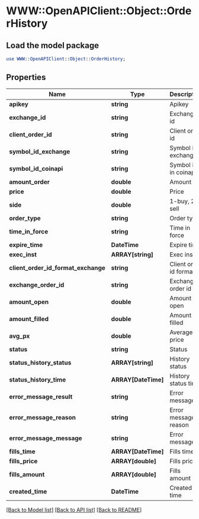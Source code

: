 # WWW::OpenAPIClient::Object::OrderHistory

## Load the model package
```perl
use WWW::OpenAPIClient::Object::OrderHistory;
```

## Properties
Name | Type | Description | Notes
------------ | ------------- | ------------- | -------------
**apikey** | **string** | Apikey | [optional] 
**exchange_id** | **string** | Exchange id | [optional] 
**client_order_id** | **string** | Client order id | [optional] 
**symbol_id_exchange** | **string** | Symbol id exchange | [optional] 
**symbol_id_coinapi** | **string** | Symbol id in coinapi | [optional] 
**amount_order** | **double** | Amount | [optional] 
**price** | **double** | Price | [optional] 
**side** | **double** | 1-buy, 2-sell | [optional] 
**order_type** | **string** | Order type | [optional] 
**time_in_force** | **string** | Time in force | [optional] 
**expire_time** | **DateTime** | Expire time | [optional] 
**exec_inst** | **ARRAY[string]** | Exec inst | [optional] 
**client_order_id_format_exchange** | **string** | Client order id format | [optional] 
**exchange_order_id** | **string** | Exchange order id | [optional] 
**amount_open** | **double** | Amount open | [optional] 
**amount_filled** | **double** | Amount filled | [optional] 
**avg_px** | **double** | Average price | [optional] 
**status** | **string** | Status | [optional] 
**status_history_status** | **ARRAY[string]** | History status | [optional] 
**status_history_time** | **ARRAY[DateTime]** | History status time | [optional] 
**error_message_result** | **string** | Error message | [optional] 
**error_message_reason** | **string** | Error message reason | [optional] 
**error_message_message** | **string** | Error message | [optional] 
**fills_time** | **ARRAY[DateTime]** | Fills time | [optional] 
**fills_price** | **ARRAY[double]** | Fills price | [optional] 
**fills_amount** | **ARRAY[double]** | Fills amount | [optional] 
**created_time** | **DateTime** | Created time | [optional] 

[[Back to Model list]](../README.md#documentation-for-models) [[Back to API list]](../README.md#documentation-for-api-endpoints) [[Back to README]](../README.md)


